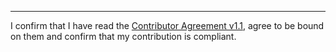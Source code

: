 

______________________________________
I confirm that I have read the [Contributor Agreement v1.1](https://github.com/tegonal/scripts/blob/v1.3.1/.github/Contributor%20Agreement.txt), agree to be bound on them and confirm that my contribution is compliant.
